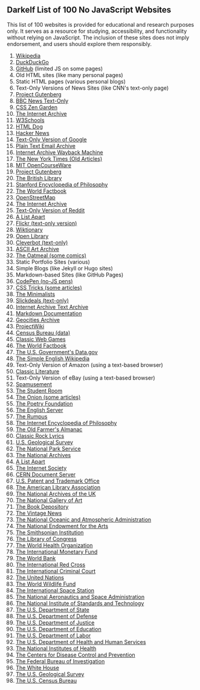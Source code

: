 ## Darkelf List of 100 No JavaScript Websites

This list of 100 websites is provided for educational and research purposes only. It serves as a resource for studying, accessibility, and functionality without relying on JavaScript. The inclusion of these sites does not imply endorsement, and users should explore them responsibly.

1. [Wikipedia](https://www.wikipedia.org)
2. [DuckDuckGo](https://duckduckgo.com)
3. [GitHub](https://github.com) (limited JS on some pages)
5. Old HTML sites (like many personal pages)
6. Static HTML pages (various personal blogs)
7. Text-Only Versions of News Sites (like CNN's text-only page)
8. [Project Gutenberg](https://www.gutenberg.org)
9. [BBC News Text-Only](https://www.bbc.co.uk/news/10628494)
10. [CSS Zen Garden](http://www.csszengarden.com)
11. [The Internet Archive](https://archive.org)
12. [W3Schools](https://www.w3schools.com)
13. [HTML Dog](https://htmldog.com)
14. [Hacker News](https://news.ycombinator.com)
15. [Text-Only Version of Google](https://www.google.com/ncr)
17. [Plain Text Email Archive](https://useplaintext.email)
18. [Internet Archive Wayback Machine](https://web.archive.org)
19. [The New York Times (Old Articles)](https://www.nytimes.com)
20. [MIT OpenCourseWare](https://ocw.mit.edu)
21. [Project Gutenberg](https://www.gutenberg.org)
22. [The British Library](https://www.bl.uk)
23. [Stanford Encyclopedia of Philosophy](https://plato.stanford.edu)
24. [The World Factbook](https://www.cia.gov/the-world-factbook/)
25. [OpenStreetMap](https://www.openstreetmap.org)
26. [The Internet Archive](https://archive.org)
27. [Text-Only Version of Reddit](https://old.reddit.com)
28. [A List Apart](https://alistapart.com)
29. [Flickr (text-only version)](https://www.flickr.com)
30. [Wiktionary](https://www.wiktionary.org)
31. [Open Library](https://openlibrary.org)
32. [Cleverbot (text-only)](https://www.cleverbot.com)
33. [ASCII Art Archive](http://asciiworld.com)
34. [The Oatmeal (some comics)](https://theoatmeal.com)
35. Static Portfolio Sites (various)
36. Simple Blogs (like Jekyll or Hugo sites)
37. Markdown-based Sites (like GitHub Pages)
38. [CodePen (no-JS pens)](https://codepen.io)
39. [CSS Tricks (some articles)](https://css-tricks.com)
40. [The Minimalists](https://www.theminimalists.com)
41. [Slickdeals (text-only)](https://slickdeals.net)
42. [Internet Archive Text Archive](https://archive.org/details/texts)
43. [Markdown Documentation](https://daringfireball.net/projects/markdown)
44. [Geocities Archive](http://geocities.ws)
45. [ProjectWiki](http://projectwiki.org)
46. [Census Bureau (data)](https://www.census.gov)
47. [Classic Web Games](https://classicreload.com)
48. [The World Factbook](https://www.cia.gov/the-world-factbook/)
49. [The U.S. Government's Data.gov](https://www.data.gov)
50. [The Simple English Wikipedia](https://simple.wikipedia.org)
51. Text-Only Version of Amazon (using a text-based browser)
52. [Classic Literature](http://www.classiclit.com)
53. Text-Only Version of eBay (using a text-based browser)
54. [Spamusement](http://www.spamusement.com)
55. [The Student Room](https://www.thestudentroom.co.uk)
56. [The Onion (some articles)](https://www.theonion.com)
57. [The Poetry Foundation](https://www.poetryfoundation.org)
58. [The English Server](http://www.english-server.com)
59. [The Rumpus](http://therumpus.net)
60. [The Internet Encyclopedia of Philosophy](https://iep.utm.edu)
61. [The Old Farmer's Almanac](https://www.almanac.com)
62. [Classic Rock Lyrics](http://www.classic-rock-lyrics.com)
63. [U.S. Geological Survey](https://www.usgs.gov)
64. [The National Park Service](https://www.nps.gov)
65. [The National Archives](https://www.nationalarchives.gov.uk)
66. [A List Apart](http://alistapart.com)
67. [The Internet Society](https://www.internetsociety.org)
68. [CERN Document Server](http://cds.cern.ch)
69. [U.S. Patent and Trademark Office](https://www.uspto.gov)
70. [The American Library Association](http://www.ala.org)
71. [The National Archives of the UK](https://www.nationalarchives.gov.uk)
72. [The National Gallery of Art](https://www.nga.gov)
73. [The Book Depository](https://www.bookdepository.com)
74. [The Vintage News](https://www.thevintagenews.com)
75. [The National Oceanic and Atmospheric Administration](https://www.noaa.gov)
76. [The National Endowment for the Arts](https://www.arts.gov)
77. [The Smithsonian Institution](https://www.si.edu)
78. [The Library of Congress](https://www.loc.gov)
79. [The World Health Organization](https://www.who.int)
80. [The International Monetary Fund](https://www.imf.org)
81. [The World Bank](https://www.worldbank.org)
82. [The International Red Cross](https://www.icrc.org)
83. [The International Criminal Court](https://www.icc-cpi.int)
84. [The United Nations](https://www.un.org)
85. [The World Wildlife Fund](https://www.worldwildlife.org)
86. [The International Space Station](https://www.nasa.gov/mission_pages/station)
87. [The National Aeronautics and Space Administration](https://www.nasa.gov)
88. [The National Institute of Standards and Technology](https://www.nist.gov)
89. [The U.S. Department of State](https://www.state.gov)
90. [The U.S. Department of Defense](https://www.defense.gov)
91. [The U.S. Department of Justice](https://www.justice.gov)
92. [The U.S. Department of Education](https://www.ed.gov)
93. [The U.S. Department of Labor](https://www.dol.gov)
94. [The U.S. Department of Health and Human Services](https://www.hhs.gov)
95. [The National Institutes of Health](https://www.nih.gov)
96. [The Centers for Disease Control and Prevention](https://www.cdc.gov)
97. [The Federal Bureau of Investigation](https://www.fbi.gov)
98. [The White House](https://www.whitehouse.gov)
99. [The U.S. Geological Survey](https://www.usgs.gov)
100. [The U.S. Census Bureau](https://www.census.gov)